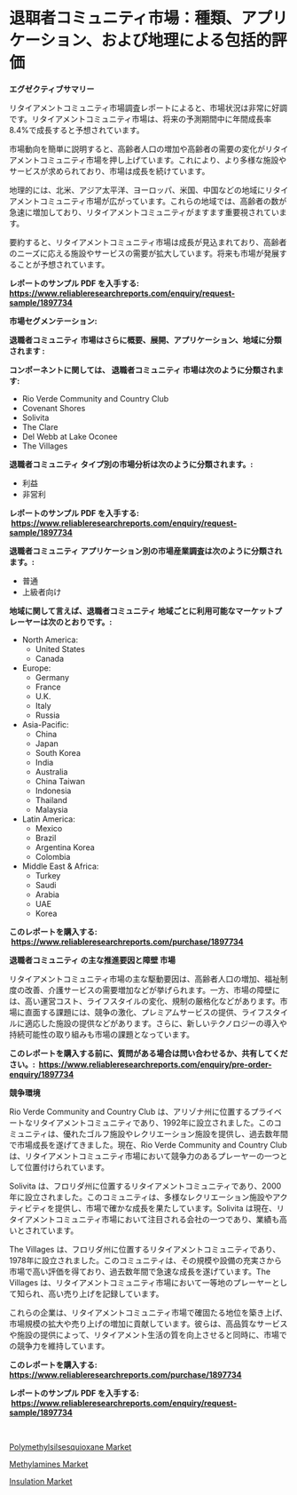 <p><h1>退聑者コミュニティ市場：種類、アプリケーション、および地理による包括的評価</h1></p><p><strong>エグゼクティブサマリー</strong></p>
<p><p>リタイアメントコミュニティ市場調査レポートによると、市場状況は非常に好調です。リタイアメントコミュニティ市場は、将来の予測期間中に年間成長率8.4%で成長すると予想されています。</p><p>市場動向を簡単に説明すると、高齢者人口の増加や高齢者の需要の変化がリタイアメントコミュニティ市場を押し上げています。これにより、より多様な施設やサービスが求められており、市場は成長を続けています。</p><p>地理的には、北米、アジア太平洋、ヨーロッパ、米国、中国などの地域にリタイアメントコミュニティ市場が広がっています。これらの地域では、高齢者の数が急速に増加しており、リタイアメントコミュニティがますます重要視されています。</p><p>要約すると、リタイアメントコミュニティ市場は成長が見込まれており、高齢者のニーズに応える施設やサービスの需要が拡大しています。将来も市場が発展することが予想されています。</p></p>
<p><strong>レポートのサンプル PDF を入手する: <a href="https://www.reliableresearchreports.com/enquiry/request-sample/1897734">https://www.reliableresearchreports.com/enquiry/request-sample/1897734</a></strong></p>
<p><strong>市場セグメンテーション:</strong></p>
<p><strong> 退職者コミュニティ 市場はさらに概要、展開、アプリケーション、地域に分類されます :</strong></p>
<p><strong>コンポーネントに関しては、 退職者コミュニティ 市場は次のように分類されます: &nbsp;</strong></p>
<p><ul><li>Rio Verde Community and Country Club</li><li>Covenant Shores</li><li>Solivita</li><li>The Clare</li><li>Del Webb at Lake Oconee</li><li>The Villages</li></ul></p>
<p><strong> 退職者コミュニティ タイプ別の市場分析は次のように分類されます。:</strong></p>
<p><ul><li>利益</li><li>非営利</li></ul></p>
<p><strong>レポートのサンプル PDF を入手する: &nbsp;<a href="https://www.reliableresearchreports.com/enquiry/request-sample/1897734">https://www.reliableresearchreports.com/enquiry/request-sample/1897734</a></strong></p>
<p><strong> 退職者コミュニティ アプリケーション別の市場産業調査は次のように分類されます。:</strong></p>
<p><ul><li>普通</li><li>上級者向け</li></ul></p>
<p><strong>地域に関して言えば、退職者コミュニティ 地域ごとに利用可能なマーケットプレーヤーは次のとおりです。:</strong></p>
<p><ul>
    <li>
        North America:
        <ul>
            <li>United States</li>
            <li>Canada</li>
        </ul>
    </li>
    <li>
        Europe:
        <ul>
            <li>Germany</li>
            <li>France</li>
            <li>U.K.</li>
            <li>Italy</li>
            <li>Russia</li>
        </ul>
    </li>
    <li>
        Asia-Pacific:
        <ul>
            <li>China</li>
            <li>Japan</li>
            <li>South Korea</li>
            <li>India</li>
            <li>Australia</li>
            <li>China Taiwan</li>
            <li>Indonesia</li>
            <li>Thailand</li>
            <li>Malaysia</li>
        </ul>
    </li>
    <li>
        Latin America:
        <ul>
            <li>Mexico</li>
            <li>Brazil</li>
            <li>Argentina Korea</li>
            <li>Colombia</li>
        </ul>
    </li>
    <li>
        Middle East & Africa:
        <ul>
            <li>Turkey</li>
            <li>Saudi</li>
            <li>Arabia</li>
            <li>UAE</li>
            <li>Korea</li>
        </ul>
    </li>
    </ul></p>
<p><strong>このレポートを購入する: &nbsp;<a href="https://www.reliableresearchreports.com/purchase/1897734">https://www.reliableresearchreports.com/purchase/1897734</a></strong></p>
<p><strong>退職者コミュニティ の主な推進要因と障壁 市場</strong></p>
<p><p>リタイアメントコミュニティ市場の主な駆動要因は、高齢者人口の増加、福祉制度の改善、介護サービスの需要増加などが挙げられます。一方、市場の障壁には、高い運営コスト、ライフスタイルの変化、規制の厳格化などがあります。市場に直面する課題には、競争の激化、プレミアムサービスの提供、ライフスタイルに適応した施設の提供などがあります。さらに、新しいテクノロジーの導入や持続可能性の取り組みも市場の課題となっています。</p></p>
<p><strong>このレポートを購入する前に、質問がある場合は問い合わせるか、共有してください。:&nbsp; <a href="https://www.reliableresearchreports.com/enquiry/pre-order-enquiry/1897734">https://www.reliableresearchreports.com/enquiry/pre-order-enquiry/1897734</a></strong></p>
<p><strong>競争環境</strong></p>
<p><p>Rio Verde Community and Country Club は、アリゾナ州に位置するプライベートなリタイアメントコミュニティであり、1992年に設立されました。このコミュニティは、優れたゴルフ施設やレクリエーション施設を提供し、過去数年間で市場成長を遂げてきました。現在、Rio Verde Community and Country Club は、リタイアメントコミュニティ市場において競争力のあるプレーヤーの一つとして位置付けられています。</p><p>Solivita は、フロリダ州に位置するリタイアメントコミュニティであり、2000年に設立されました。このコミュニティは、多様なレクリエーション施設やアクティビティを提供し、市場で確かな成長を果たしています。Solivita は現在、リタイアメントコミュニティ市場において注目される会社の一つであり、業績も高いとされています。</p><p>The Villages は、フロリダ州に位置するリタイアメントコミュニティであり、1978年に設立されました。このコミュニティは、その規模や設備の充実さから市場で高い評価を得ており、過去数年間で急速な成長を遂げています。The Villages は、リタイアメントコミュニティ市場において一等地のプレーヤーとして知られ、高い売り上げを記録しています。</p><p>これらの企業は、リタイアメントコミュニティ市場で確固たる地位を築き上げ、市場規模の拡大や売り上げの増加に貢献しています。彼らは、高品質なサービスや施設の提供によって、リタイアメント生活の質を向上させると同時に、市場での競争力を維持しています。</p></p>
<p><strong>このレポートを購入する: &nbsp; <a href="https://www.reliableresearchreports.com/purchase/1897734">https://www.reliableresearchreports.com/purchase/1897734</a></strong></p>
<p><strong>レポートのサンプル PDF を入手する: &nbsp;<a href="https://www.reliableresearchreports.com/enquiry/request-sample/1897734">https://www.reliableresearchreports.com/enquiry/request-sample/1897734</a></strong><strong></strong></p>
<p>&nbsp;</p>
<p><p><a href="https://github.com/shotows/Market-Research-Report-List-1/blob/main/polymethylsilsesquioxane-market.md">Polymethylsilsesquioxane Market</a></p><p><a href="https://github.com/angelajermaine/Market-Research-Report-List-2/blob/main/methylamines-market.md">Methylamines Market</a></p><p><a href="https://github.com/beatblasta/Market-Research-Report-List-2/blob/main/insulation-market.md">Insulation Market</a></p></p>